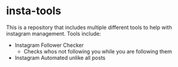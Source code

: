 # insta-tools
This is a repository that includes multiple different tools to help with instagram management.
Tools include:
  - Instagram Follower Checker
      - Checks whos not following you while you are following them
  - Instagram Automated unlike all posts
